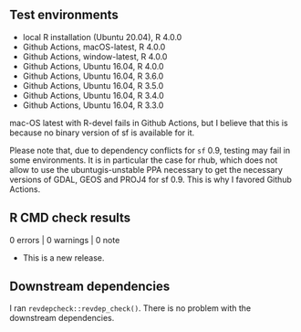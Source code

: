 ## Test environments
* local R installation (Ubuntu 20.04), R 4.0.0
* Github Actions, macOS-latest, R 4.0.0
* Github Actions, window-latest, R 4.0.0
* Github Actions, Ubuntu 16.04, R 4.0.0
* Github Actions, Ubuntu 16.04, R 3.6.0
* Github Actions, Ubuntu 16.04, R 3.5.0
* Github Actions, Ubuntu 16.04, R 3.4.0
* Github Actions, Ubuntu 16.04, R 3.3.0

mac-OS latest with R-devel fails in Github Actions, but I believe that this is because no binary version of sf is available for it. 

Please note that, due to dependency conflicts for `sf` 0.9, testing may fail in some environments. It is in particular the case for rhub, which does not allow to use the ubuntugis-unstable PPA necessary to get the necessary versions of GDAL, GEOS and PROJ4 for sf 0.9. This is why I favored Github Actions. 

## R CMD check results

0 errors | 0 warnings | 0 note

* This is a new release.

## Downstream dependencies

I ran `revdepcheck::revdep_check()`. There is no problem with the downstream dependencies.
